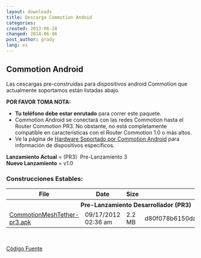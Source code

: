 ```yaml
---
layout: downloads
title: Descarga Commotion Andoid
categories:
created: 2013-06-28
changed: 2014-06-06
post_author: grady
lang: es
---
```

## Commotion Android

<p>Las cescargas pre-construidas para dispositivos android Commotion que actualmente soportamos están listadas abajo.</p>

<p><strong>POR FAVOR TOMA NOTA:</strong>

  * <strong>Tu teléfono debe estar enrutado</strong> para correr este paquete.
  * Commotion Android se conectará con las redes Commotion hasta el Router Commotion PR3. No obstante, no está completamente compatible en características con el Router Commotion 1.0 o más altos.
  * Ve la página de <a href="/docs/supported-devices/#phones">Hardware Soportado por Commotion Android</a> para información de dispositivos específicos.

</p>

<p><strong>Lanzamiento Actual</strong> = (PR3)&nbsp; Pre-Lanzamiento 3<br />
<strong>Nuevo Lanzamiento</strong> = v1.0</p>

<h3>Construcciones Estables:</h3>

<table class="files list">
	<thead>
		<tr>
			<th>File</th>
			<th>Date</th>
			<th>Size</th>
			<th>MD5</th>
		</tr>
	</thead>
	<tbody>
		<tr>
			<th colspan="4">Pre-Lanzamiento Desarrollador (PR3)</th>
		</tr>
		<tr>
			<td><a href="https://downloads.commotionwireless.net/android/commotion-android.apk" title="Commotion MeshTether for Android">CommotionMeshTether-pr3.apk</a></td>
			<td>09/17/2012 02:36 am</td>
			<td>2.2 MB</td>
			<td>d80f078b6150daa1cb4dd6e79d134eea</td>
		</tr>
	</tbody>
</table>
<p>&nbsp;</p>

<p><a class="button" href="https://github.com/opentechinstitute/commotion-android" id="android-source-btn">Código Fuente</a></p>
